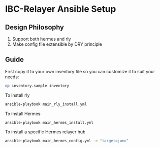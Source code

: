 # IBC-Relayer Ansible Setup

## Design Philosophy

1. Support both hermes and rly
1. Make config file extensible by DRY principle

## Guide

First copy it to your own inventory file so you can customize it to suit your needs:

```bash
cp inventory.sample inventory
```

To install rly

```bash
ansible-playbook main_rly_install.yml
```

To install Hermes

```bash
ansible-playbook main_hermes_install.yml
```

To install a specific Hermes relayer hub

```bash
ansible-playbook main_hermes_config.yml -e "target=juno"
```

